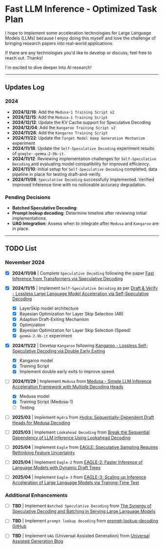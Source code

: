 # Fast LLM Inference - Optimized Task Plan
I hope to implement some acceleration technologies for Large Language Models (LLMs) because I enjoy doing this myself and love the challenge of bringing research papers into real-world applications.

If there are any technologies you'd like to develop or discuss, feel free to reach out. Thanks!

I'm excited to dive deeper into AI research!  

---

## Updates Log
### 2024
- **2024/12/16**: Add the `Medusa-1 Training Script v2`
- **2024/12/15**: Add the `Medusa-1 Training Script`
- **2024/12/12**: Update the KV Cache support for Speculative Decoding
- **2024/12/04**: Add the `Kangaroo Training Script v2`
- **2024/11/26**: Add the `Kangaroo Training Script`
- **2024/11/22**: Update the `Target Model Keep Generation Mechanism` experiment
- **2024/11/18**: Update the `Self-Speculative Decoding` experiment results of `google--gemma-2-9b-it`.
- **2024/11/12**: Reviewing implementation challenges for `Self-Speculative Decoding` and evaluating model compatibility for improved efficiency.
- **2024/11/10**: Initial setup for `Self-Speculative Decoding` completed; data pipeline in place for testing draft-and-verify.
- **2024/11/08**: `Speculative Decoding` successfully implemented. Verified improved inference time with no noticeable accuracy degradation.

### Pending Decisions
- **Batched Speculative Decoding**: 
- **Prompt lookup decoding**: Determine timeline after reviewing initial implementations.
- **UAG Integration**: Assess when to integrate after `Medusa` and `Kangaroo` are in place.

---

## TODO List
### November 2024
- [x] **2024/11/08** | Complete `Speculative Decoding` following the paper [Fast Inference from Transformers via Speculative Decoding](https://arxiv.org/pdf/2211.17192)
- [x] **2024/11/15** | Implement `Self-Speculative Decoding` as per [Draft & Verify - Lossless Large Language Model Acceleration via Self-Speculative Decoding](https://arxiv.org/pdf/2309.08168)
  - [x] LayerSkip model architecture
  - [x] Bayesian Optimization for Layer Skip Selection (AR)
  - [x] Adaption Draft-Exiting Mechanism
  - [x] Optimization
  - [x] Bayesian Optimization for Layer Skip Selection (Speed) 
  - [x] `gemma-2-9b-it` experiment
- [x] **2024/11/22** | Develop `Kangaroo` following [Kangaroo - Lossless Self-Speculative Decoding via Double Early Exiting](https://arxiv.org/pdf/2404.18911)
  - [x] Kangaroo model
  - [x] Training Script
  - [x] Implement double early exits to improve speed.
- [ ] **2024/11/29** | Implement `Medusa` from [Medusa - Simple LLM Inference Acceleration Framework with Multiple Decoding Heads](https://arxiv.org/pdf/2401.10774)
  - [X] Medusa model
  - [X] Training Script (Medusa-1)
  - [ ] Testing
- [ ] **2025/03** | Implement `Hydra` from [Hydra: Sequentially-Dependent Draft Heads for Medusa Decoding](https://arxiv.org/abs/2402.05109)
- [ ] **2025/03** | Implement `Lookahead Decoding` from [Break the Sequential Dependency of LLM Inference Using Lookahead Decoding](https://arxiv.org/abs/2402.02057)
- [ ] **2025/04** | Implement `Eagle` from [EAGLE: Speculative Sampling Requires Rethinking Feature Uncertainty](https://arxiv.org/abs/2401.15077)
- [ ] **2025/04** | Implement `Eagle-2` from [EAGLE-2: Faster Inference of Language Models with Dynamic Draft Trees](https://arxiv.org/abs/2406.16858)
- [ ] **2025/04** | Implement `Eagle-3` from [EAGLE-3: Scaling up Inference Acceleration of Large Language Models via Training-Time Test](https://arxiv.org/abs/2503.01840)


### Additional Enhancements
- [ ] **TBD** | Implement `Batched Speculative Decoding` from [The Synergy of Speculative Decoding and Batching in Serving Large Language Models](https://arxiv.org/pdf/2310.18813)
- [ ] **TBD** | Implement `prompt lookup decoding` from [prompt-lookup-decoding GitHub](https://github.com/apoorvumang/prompt-lookup-decoding)
- [ ] **TBD** | Implement `UAG` (Universal Assisted Generation) from [Universal Assisted Generation Blog](https://huggingface.co/blog/universal_assisted_generation)


